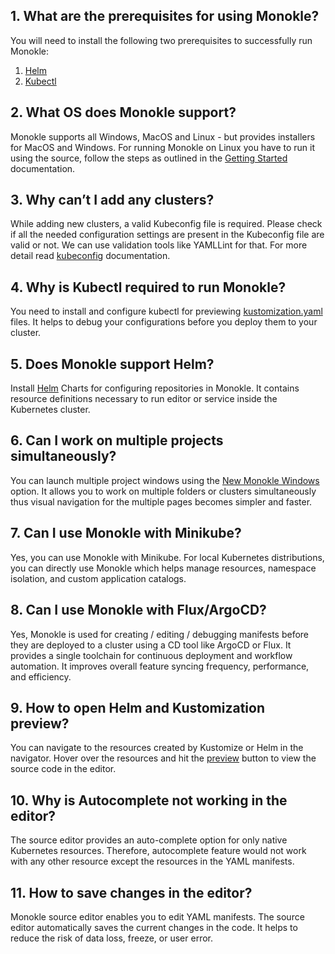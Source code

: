 ## 1. What are the prerequisites for using Monokle?

You will need to install the following two prerequisites to successfully run Monokle:

1. [Helm](https://helm.sh/docs/intro/install/)
2. [Kubectl](https://kubernetes.io/docs/tasks/tools/)

## 2. What OS does Monokle support?

Monokle supports all Windows, MacOS and Linux - but provides installers for MacOS and Windows. For running Monokle on
Linux you have to run it using the source, follow the steps as outlined in the [Getting Started](./getting-started.md)
documentation.

## 3. Why can’t I add any clusters?

While adding new clusters, a valid Kubeconfig file is required. Please check if all the needed configuration settings
are present in the Kubeconfig file are valid or not. We can use validation tools like YAMLLint for that. For more detail
read [kubeconfig](https://kubernetes.io/docs/concepts/configuration/organize-cluster-access-kubeconfig/) documentation.

## 4. Why is Kubectl required to run Monokle?

You need to install and configure kubectl for previewing [kustomization.yaml](./kustomize.md) files. It helps to debug
your configurations before you deploy them to your cluster.

## 5. Does Monokle support Helm?

Install [Helm](../helm.md) Charts for configuring repositories in Monokle. It contains resource definitions necessary to
run editor or service inside the Kubernetes cluster.

## 6. Can I work on multiple projects simultaneously?

You can launch multiple project windows using the [New Monokle Windows](./overview.md) option. It allows you to work on
multiple folders or clusters simultaneously thus visual navigation for the multiple pages becomes simpler and faster.

## 7. Can I use Monokle with Minikube?

Yes, you can use Monokle with Minikube. For local Kubernetes distributions, you can directly use Monokle which helps
manage resources, namespace isolation, and custom application catalogs.

## 8. Can I use Monokle with Flux/ArgoCD?

Yes, Monokle is used for creating / editing / debugging manifests before they are deployed to a cluster using a CD tool
like ArgoCD or Flux. It provides a single toolchain for continuous deployment and workflow automation. It improves
overall feature syncing frequency, performance, and efficiency.

## 9. How to open Helm and Kustomization preview?

You can navigate to the resources created by Kustomize or Helm in the navigator. Hover over the resources and hit the
[preview](./features.md) button to view the source code in the editor.

## 10. Why is Autocomplete not working in the editor?

The source editor provides an auto-complete option for only native Kubernetes resources. Therefore, autocomplete feature
would not work with any other resource except the resources in the YAML manifests.

## 11. How to save changes in the editor?

Monokle source editor enables you to edit YAML manifests. The source editor automatically saves the current changes in
the code. It helps to reduce the risk of data loss, freeze, or user error.
